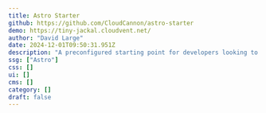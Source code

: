 ```yaml
---
title: Astro Starter
github: https://github.com/CloudCannon/astro-starter
demo: https://tiny-jackal.cloudvent.net/
author: "David Large"
date: 2024-12-01T09:50:31.951Z
description: "A preconfigured starting point for developers looking to build a website with Astro, using Bookshop components in CloudCannon."
ssg: ["Astro"]
css: []
ui: []
cms: []
category: []
draft: false
---
```

